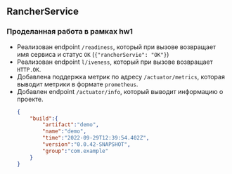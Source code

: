 ## RancherService

### Проделанная работа в рамках hw1
* Реализован endpoint `/readiness`, который при вызове возвращает имя сервиса и статус `OK` (`{"rancherServie": "OK"}`)
* Реализован endpoint `l/iveness`, который при вызове возвращает `HTTP.OK`.
* Добавлена поддержка метрик по адресу `/actuator/metrics`, которая выводит метрики в формате `prometheus`.
* Добавлен endpoint `/actuator/info`, который выводит информацию о проекте.
   ```json
   {
       "build":{
           "artifact":"demo",
           "name":"demo",
           "time":"2022-09-29T12:39:54.402Z",
           "version":"0.0.42-SNAPSHOT",
           "group":"com.example"
       }
   }
   ``` 
